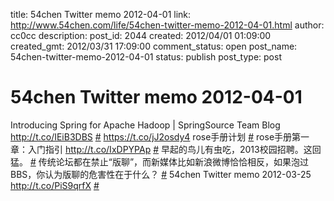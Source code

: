 title: 54chen Twitter memo 2012-04-01 
link: http://www.54chen.com/life/54chen-twitter-memo-2012-04-01.html
author: cc0cc
description: 
post_id: 2044
created: 2012/04/01 01:09:00
created_gmt: 2012/03/31 17:09:00
comment_status: open
post_name: 54chen-twitter-memo-2012-04-01
status: publish
post_type: post

# 54chen Twitter memo 2012-04-01 

Introducing Spring for Apache Hadoop | SpringSource Team Blog <http://t.co/IEiB3DBS> [#](http://twitter.com/54chen/statuses/186057064420868096) <https://t.co/jJ2osdy4> rose手册计划 [#](http://twitter.com/54chen/statuses/186028081155284992) rose手册第一章：入门指引 <http://t.co/IxDPYPAp> [#](http://twitter.com/54chen/statuses/185707018663903233) 早起的鸟儿有虫吃，2013校园招聘。这回猛。 [#](http://twitter.com/54chen/statuses/185354104862810113) 传统论坛都在禁止“版聊”，而新媒体比如新浪微博恰恰相反，如果泡过BBS，你认为版聊的危害性在于什么？ [#](http://twitter.com/54chen/statuses/184119812467859458) 54chen Twitter memo 2012-03-25 <http://t.co/PiS9qrfX> [#](http://twitter.com/54chen/statuses/183734695564017664)
